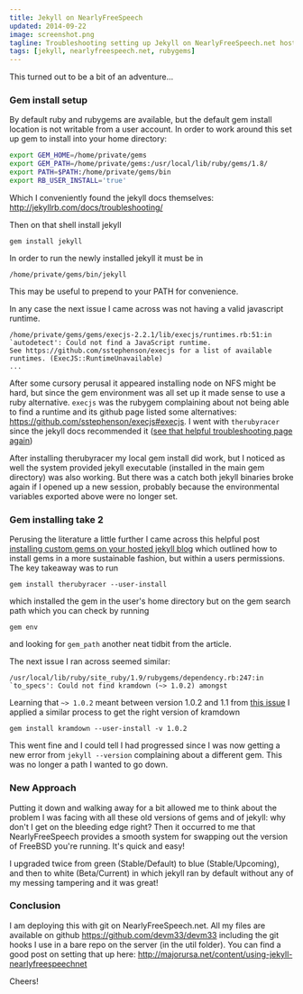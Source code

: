```yaml
---
title: Jekyll on NearlyFreeSpeech
updated: 2014-09-22
image: screenshot.png
tagline: Troubleshooting setting up Jekyll on NearlyFreeSpeech.net hosting.
tags: [jekyll, nearlyfreespeech.net, rubygems]
---
```


This turned out to be a bit of an adventure...

### Gem install setup

By default ruby and rubygems are available, but the default gem install location
is not writable from a user account. In order to work around this set up gem to
install into your home directory:

```bash
export GEM_HOME=/home/private/gems
export GEM_PATH=/home/private/gems:/usr/local/lib/ruby/gems/1.8/
export PATH=$PATH:/home/private/gems/bin
export RB_USER_INSTALL='true'
```

Which I conveniently found the jekyll docs themselves:
<http://jekyllrb.com/docs/troubleshooting/>

Then on that shell install jekyll

    gem install jekyll

In order to run the newly installed jekyll it must be in

    /home/private/gems/bin/jekyll

This may be useful to prepend to your PATH for convenience.

In any case the next issue I came across was not having a valid javascript
runtime.

```
/home/private/gems/gems/execjs-2.2.1/lib/execjs/runtimes.rb:51:in `autodetect': Could not find a JavaScript runtime.
See https://github.com/sstephenson/execjs for a list of available runtimes. (ExecJS::RuntimeUnavailable)
...
```

After some cursory perusal it appeared installing node on NFS might be hard, but
since the gem environment was all set up it made sense to use a ruby
alternative. `execjs` was the rubygem complaining about not being able to find a
runtime and its github page listed some alternatives:
<https://github.com/sstephenson/execjs#execjs>. I went with `therubyracer` since
the jekyll docs recommended it ([see that helpful troubleshooting page
again][jekyll-execjs])

After installing therubyracer my local gem install did work, but I noticed as
well the system provided jekyll executable (installed in the main gem directory)
was also working. But there was a catch both jekyll binaries broke again if I
opened up a new session, probably because the environmental variables exported
above were no longer set.

### Gem installing take 2

Perusing the literature a little further I came across this helpful post
[installing custom gems on your hosted jekyll blog][limitless-channels] which
outlined how to install gems in a more sustainable fashion, but within a users
permissions. The key takeaway was to run

    gem install therubyracer --user-install

which installed the gem in the user's home directory but on the gem search path
which you can check by running

    gem env

and looking for `gem_path` another neat tidbit from the article.

The next issue I ran across seemed similar:

```
/usr/local/lib/ruby/site_ruby/1.9/rubygems/dependency.rb:247:in `to_specs': Could not find kramdown (~> 1.0.2) amongst
```

Learning that `~> 1.0.2` meant between version 1.0.2 and 1.1 from [this
issue][jekyll-issue46] I applied a similar process to get the right version of
kramdown

    gem install kramdown --user-install -v 1.0.2

This went fine and I could tell I had progressed since I was now getting a new
error from `jekyll --version` complaining about a different gem. This was no
longer a path I wanted to go down.

### New Approach

Putting it down and walking away for a bit allowed me to think about the problem
I was facing with all these old versions of gems and of jekyll: why don't I get
on the bleeding edge right? Then it occurred to me that NearlyFreeSpeech
provides a smooth system for swapping out the version of FreeBSD you're running.
It's quick and easy!

I upgraded twice from green (Stable/Default) to blue (Stable/Upcoming), and then
to white (Beta/Current) in which jekyll ran by default without any of my messing
tampering and it was great!

### Conclusion

I am deploying this with git on NearlyFreeSpeech.net. All my files are available
on github <https://github.com/devm33/devm33> including the git hooks I use in a
bare repo on the server (in the util folder). You can find a good post on
setting that up here:
<http://majorursa.net/content/using-jekyll-nearlyfreespeechnet>

Cheers!

[jekyll-execjs]:
  http://jekyllrb.com/docs/troubleshooting/#could-not-find-a-javascript-runtime-execjsruntimeunavailable
[limitless-channels]:
  http://www.limitlesschannels.com/code/2013/07/10/installing-custom-gems-on-your-hosted-jekyll-site.html
[jekyll-issue46]: https://github.com/jekyll/jekyll-help/issues/46
